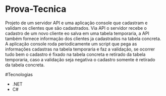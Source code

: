# Prova-Tecnica

Projeto de um servidor API e uma aplicação console que cadastram e validam os clientes que são cadastrados.
Via API o servidor recebe o cadastro de um novo cliente eo salva em uma tabela temporaria, a API também fornece informação dos clientes ja cadastrados na tabela concreta.
A aplicação console roda periodicamente um script que pega as informações cadastras na tabela temporaria e faz a validação, se ocorrer tudo bem o cadastro é fixado na tabela
concreta e retirado da tabela temporaria, caso a validação seja negativa o cadastro somente é retirado da tabela concreta.

#Tecnologias
- .NET
- C#
